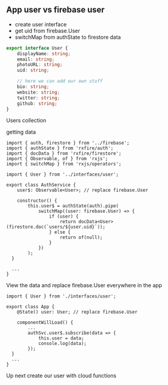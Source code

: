 ## App user vs firebase user

- create user interface
- get uid from firebase.User
- switchMap from authState to firestore data

```ts
export interface User {
	displayName: string;
	email: string;
	photoURL: string;
	uid: string;

	// here we can add our own stuff
	bio: string;
	website: string;
	twitter: string;
	github: string;
}
```

Users collection

getting data

```tsx
import { auth, firestore } from '../firebase';
import { authState } from 'rxfire/auth';
import { docData } from 'rxfire/firestore';
import { Observable, of } from 'rxjs';
import { switchMap } from 'rxjs/operators';

import { User } from '../interfaces/user';

export class AuthService {
	user$: Observable<User>; // replace firebase.User

	constructor() {
		this.user$ = authState(auth).pipe(
			switchMap((user: firebase.User) => {
				if (user) {
					return docData<User>(firestore.doc(`users/${user.uid}`));
				} else {
					return of(null);
				}
			})
		);
  }

  ...
}
```

View the data and replace firebase.User everywhere in the app

```tsx
import { User } from './interfaces/user';

export class App {
	@State() user: User; // replace firebase.User

	componentWillLoad() {
		...
		authSvc.user$.subscribe(data => {
			this.user = data;
			console.log(data);
		});
  }
  ...
}
```

Up next create our user with cloud functions
